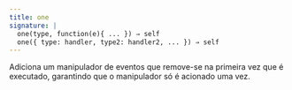 ```yaml
---
title: one
signature: |
  one(type, function(e){ ... }) ⇒ self
  one({ type: handler, type2: handler2, ... }) ⇒ self
---
```


Adiciona um manipulador de eventos que remove-se na primeira vez que é executado, garantindo que
o manipulador só é acionado uma vez.